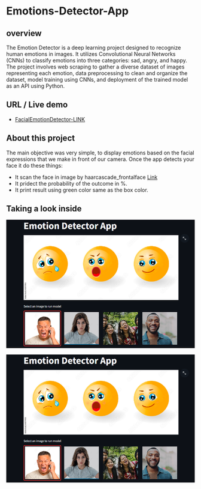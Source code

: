 # Emotions-Detector-App
## overview 
The Emotion Detector is a deep learning project designed to recognize human emotions in images. It utilizes Convolutional Neural Networks (CNNs) to classify emotions into three categories: sad, angry, and happy. The project involves web scraping to gather a diverse dataset of images representing each emotion, data preprocessing to clean and organize the dataset, model training using CNNs, and deployment of the trained model as an API using Python.

## URL / Live demo
- [FacialEmotionDetector-LINK](https://huggingface.co/spaces/gtmaryan/live-emotion-detector)

## About this project
The main objective was very simple, to display emotions based on the facial expressions that we make in front of our camera.
Once the app detects your face it do these things:
- It scan the face in image by haarcascade_frontalface [Link](https://github.com/enespolat25/OpenCV-1-2-3-4/blob/master/haarcascade-frontalface-default.xml)
- It pridect the probability of the outcome in %.
- It print result using green color same as the box color.
## Taking a look inside
![App demo image](https://github.com/Gtm1aryan/emotions-detector-app/blob/main/Capture.PNG)

![App demo image](https://github.com/Gtm1aryan/emotions-detector-app/blob/main/Capture.PNG)
